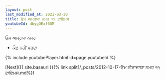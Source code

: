 ```yaml
---
layout: post
last_modified_at: 2021-03-30
title: ਓਮ ਅਮ੍ਰਯਾ ਨਮਹ ੧੧ ਟਾਇਮਸ
youtubeId: dbygOExf0OM
---
```

 
 
 ਓਮ ਅਮ੍ਰਯਾ ਨਮਹ  
 
 -  ਕੌਣ ਨਹੀਂ ਮਰਦਾ 
 
  
 
  
 
 
 
 
 
 


{% include youtubePlayer.html id=page.youtubeId %}
 
[Next]({{ site.baseurl }}{% link  split1/_posts/2012-10-17-ਓਮ ਨੀਰਾਜਾਯਾ ਨਮਹ ੧੧ ਟਾਇਮਸ.md%})
 

